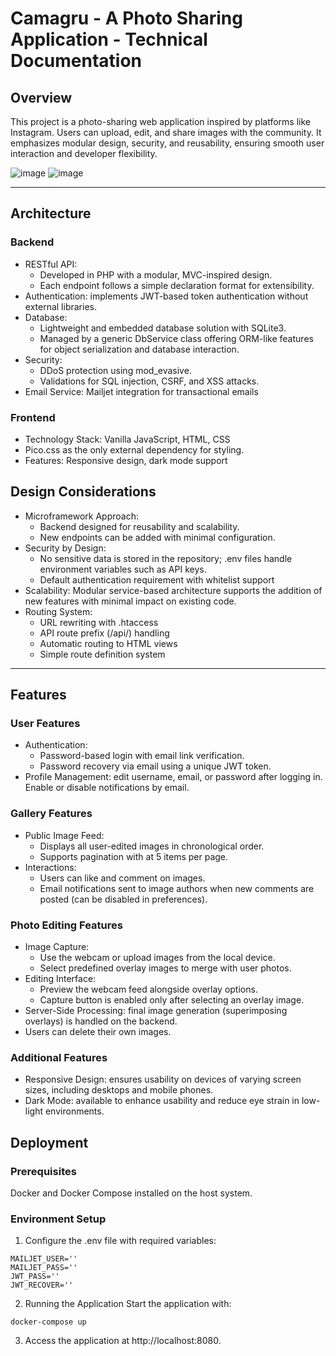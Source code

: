 # Camagru - A Photo Sharing Application - Technical Documentation

## Overview
This project is a photo-sharing web application inspired by platforms like Instagram. Users can upload, edit, and share images with the community. It emphasizes modular design, security, and reusability, ensuring smooth user interaction and developer flexibility.

![image](https://github.com/user-attachments/assets/a4b08d25-b9e5-465e-a002-c98af70811af)
![image](https://github.com/user-attachments/assets/59f83c1b-2c93-4a5c-afe7-e332816f1197)


---

## Architecture
### Backend

- RESTful API:
  - Developed in PHP with a modular, MVC-inspired design.
  - Each endpoint follows a simple declaration format for extensibility.
- Authentication: implements JWT-based token authentication without external libraries.
- Database: 
  - Lightweight and embedded database solution with SQLite3.
  - Managed by a generic DbService class offering ORM-like features for object serialization and database interaction.
- Security:
  - DDoS protection using mod_evasive.
  - Validations for SQL injection, CSRF, and XSS attacks.
- Email Service: Mailjet integration for transactional emails

### Frontend

- Technology Stack: Vanilla JavaScript, HTML, CSS
- Pico.css as the only external dependency for styling.
- Features: Responsive design, dark mode support


## Design Considerations
- Microframework Approach:
  - Backend designed for reusability and scalability.
  - New endpoints can be added with minimal configuration.
- Security by Design:
  - No sensitive data is stored in the repository; .env files handle environment variables such as API keys.
  - Default authentication requirement with whitelist support
- Scalability: Modular service-based architecture supports the addition of new features with minimal impact on existing code.
- Routing System:
  - URL rewriting with .htaccess
  - API route prefix (/api/) handling
  - Automatic routing to HTML views
  - Simple route definition system


-----

## Features
### User Features
- Authentication:
  - Password-based login with email link verification.
  - Password recovery via email using a unique JWT token.
- Profile Management: edit username, email, or password after logging in. Enable or disable notifications by email.

### Gallery Features
- Public Image Feed:
  - Displays all user-edited images in chronological order.
  - Supports pagination with at 5 items per page.
- Interactions:
  - Users can like and comment on images.
  - Email notifications sent to image authors when new comments are posted (can be disabled in preferences).

### Photo Editing Features
- Image Capture:
  - Use the webcam or upload images from the local device.
  - Select predefined overlay images to merge with user photos.
- Editing Interface:
  - Preview the webcam feed alongside overlay options.
  - Capture button is enabled only after selecting an overlay image.
- Server-Side Processing: final image generation (superimposing overlays) is handled on the backend.
- Users can delete their own images.

### Additional Features
- Responsive Design: ensures usability on devices of varying screen sizes, including desktops and mobile phones.
- Dark Mode: available to enhance usability and reduce eye strain in low-light environments.


## Deployment
### Prerequisites
Docker and Docker Compose installed on the host system.

### Environment Setup
1. Configure the .env file with required variables:

```
MAILJET_USER=''
MAILJET_PASS=''
JWT_PASS=''
JWT_RECOVER=''
```

2. Running the Application
Start the application with:
```
docker-compose up
```
3. Access the application at http://localhost:8080.
